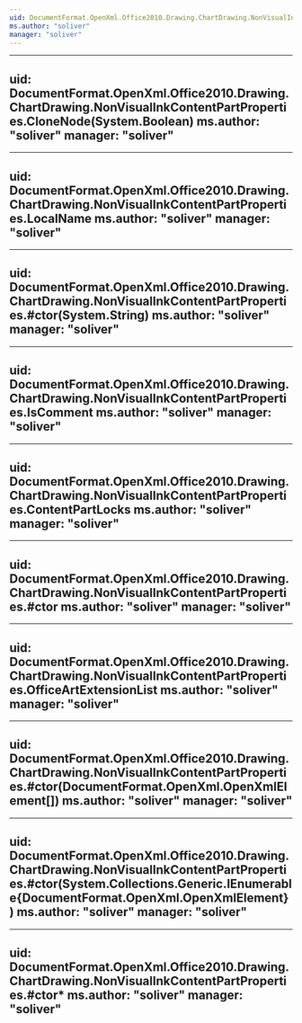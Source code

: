 ```yaml
---
uid: DocumentFormat.OpenXml.Office2010.Drawing.ChartDrawing.NonVisualInkContentPartProperties
ms.author: "soliver"
manager: "soliver"
---
```


---
uid: DocumentFormat.OpenXml.Office2010.Drawing.ChartDrawing.NonVisualInkContentPartProperties.CloneNode(System.Boolean)
ms.author: "soliver"
manager: "soliver"
---

---
uid: DocumentFormat.OpenXml.Office2010.Drawing.ChartDrawing.NonVisualInkContentPartProperties.LocalName
ms.author: "soliver"
manager: "soliver"
---

---
uid: DocumentFormat.OpenXml.Office2010.Drawing.ChartDrawing.NonVisualInkContentPartProperties.#ctor(System.String)
ms.author: "soliver"
manager: "soliver"
---

---
uid: DocumentFormat.OpenXml.Office2010.Drawing.ChartDrawing.NonVisualInkContentPartProperties.IsComment
ms.author: "soliver"
manager: "soliver"
---

---
uid: DocumentFormat.OpenXml.Office2010.Drawing.ChartDrawing.NonVisualInkContentPartProperties.ContentPartLocks
ms.author: "soliver"
manager: "soliver"
---

---
uid: DocumentFormat.OpenXml.Office2010.Drawing.ChartDrawing.NonVisualInkContentPartProperties.#ctor
ms.author: "soliver"
manager: "soliver"
---

---
uid: DocumentFormat.OpenXml.Office2010.Drawing.ChartDrawing.NonVisualInkContentPartProperties.OfficeArtExtensionList
ms.author: "soliver"
manager: "soliver"
---

---
uid: DocumentFormat.OpenXml.Office2010.Drawing.ChartDrawing.NonVisualInkContentPartProperties.#ctor(DocumentFormat.OpenXml.OpenXmlElement[])
ms.author: "soliver"
manager: "soliver"
---

---
uid: DocumentFormat.OpenXml.Office2010.Drawing.ChartDrawing.NonVisualInkContentPartProperties.#ctor(System.Collections.Generic.IEnumerable{DocumentFormat.OpenXml.OpenXmlElement})
ms.author: "soliver"
manager: "soliver"
---

---
uid: DocumentFormat.OpenXml.Office2010.Drawing.ChartDrawing.NonVisualInkContentPartProperties.#ctor*
ms.author: "soliver"
manager: "soliver"
---
